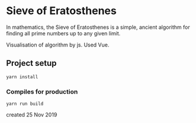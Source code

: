 # Sieve of Eratosthenes

In mathematics, the Sieve of Eratosthenes is a simple, 
ancient algorithm for finding all prime numbers up to any given limit.

Visualisation of algorithm by js.
Used Vue.

## Project setup
```
yarn install
```

### Compiles for production
```
yarn run build
```

created 25 Nov 2019
